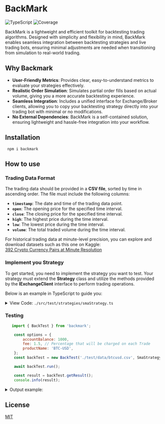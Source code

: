 # BackMark

![TypeScript](https://img.shields.io/badge/language-TypeScript-blue)
![Coverage](https://img.shields.io/badge/coverage-100%25-brightgreen)

BackMark is a lightweight and efficient toolkit for backtesting trading algorithms. Designed with simplicity and flexibility in mind, BackMark enables seamless integration between backtesting strategies and live trading bots, ensuring minimal adjustments are needed when transitioning from simulation to real-world trading.

## Why Backmark

 - **User-Friendly Metrics**: Provides clear, easy-to-understand metrics to evaluate your strategies effectively.
 - **Realistic Order Simulation**: Simulates partial order fills based on actual volume, giving you a more accurate backtesting experience.
 - **Seamless Integration**: Includes a unified interface for Exchange/Broker clients, allowing you to copy your backtesting strategy directly into your trading bot with minimal or no modifications.
 - **No External Dependencies**: BackMark is a self-contained solution, ensuring lightweight and hassle-free integration into your workflow.

## Installation

```
 npm i backmark
```

## How to use

### **Trading Data Format**

The trading data should be provided in a **CSV file**, sorted by time in ascending order. The file must include the following columns:

- **`timestamp`**: The date and time of the trading data point.  
- **`open`**: The opening price for the specified time interval.  
- **`close`**: The closing price for the specified time interval.  
- **`high`**: The highest price during the time interval.  
- **`low`**: The lowest price during the time interval.  
- **`volume`**: The total traded volume during the time interval.  

For historical trading data at minute-level precision, you can explore and download datasets such as this one on Kaggle:  
[392 Crypto Currency Pairs at Minute Resolution](https://www.kaggle.com/datasets/tencars/392-crypto-currency-pairs-at-minute-resolution)


### Implement you Strategy

To get started, you need to implement the strategy you want to test. Your strategy must extend the **Strategy** class and utilize the methods provided by the **IExchangeClient** interface to perform trading operations.

Below is an example in TypeScript to guide you:


<details>
<summary>View Code: <code>./src/test/strategies/smaStrategy.ts</code></summary>

```typescript
import { Strategy } from '../../src/lib/strategy.js';
import type { Account, TradingData } from '../../src/lib/exchange/types.js';
import { FasterSMA } from 'trading-signals';
import { Stop } from '../../src/lib/orders/types.js';
import { IExchangeClient } from '../../src/lib/exchange/IExchangeClient.js';

const SMA_DAYS = 10;
const STOP_PRICE_PERCENTAGE = 25;

export class SmaStrategy extends Strategy {
    private sma: FasterSMA;
    private dailyPrices: number[];
    private previousData: TradingData | undefined = undefined;
    private dayCount: number;
    private tradedToday = false;

    constructor(protected readonly exchangeClient: IExchangeClient) {
        super(exchangeClient);
        this.sma = new FasterSMA(SMA_DAYS);
        this.dailyPrices = [];
        this.dayCount = 0;
    }

    async checkPosition(tradingData: TradingData): Promise<void> {
        const account = await this.exchangeClient.getAccount();

        // Ensure a stop-loss order if holding a position
        this.ensureStopLoss(account, tradingData.price);

        // pass sma days (wee need some days to calculate SMA (i))
        this.dailyPrices.push(tradingData.price);

        if (!this.previousData) {
            this.previousData = tradingData;
            return;
        }

        // Update SMA at the end of the day
        if (this.previousData && this.isNewDay(new Date(tradingData.timestamp), new Date(this.previousData.timestamp))) {
            this.updateSMA(tradingData);
        }

        // Skip trading until sufficient SMA data is available
        if (this.dayCount <= SMA_DAYS) {
            return;
        }

        // Execute buy/sell strategies if not traded today
        if (!this.tradedToday) {
            this.executeTradingStrategy(tradingData, account);
        }

        return;
    }

    private isNewDay = (current: Date, prev: Date): boolean => current.getDay() !== prev.getDay() && current > prev;

    private updateSMA(tradingData: TradingData): void {
        if (this.dailyPrices.length === 0) return;

        const averagePrice = this.dailyPrices.reduce((sum, price) => sum + price, 0) / this.dailyPrices.length;
        this.sma.update(averagePrice);

        this.dailyPrices = [];
        this.previousData = tradingData;
        this.dayCount++;
        this.tradedToday = false;
    }

    private ensureStopLoss(account: Account, assetPrice: number): void {
        const hasStopLoss = this.exchangeClient.getAllOrders().some((order) => order?.stop === Stop.LOSS);

        const stopPrice = assetPrice - (assetPrice * STOP_PRICE_PERCENTAGE) / 100;
        if (!hasStopLoss && account.productQuantity > 0) {
            this.exchangeClient.stopLossOrder(stopPrice, account.productQuantity);
        }
    }

    private executeTradingStrategy(tradingData: TradingData, account: Account): void {
        const smaValue = this.sma.getResult();

        // Buy if price is below SMA
        if (tradingData.price < smaValue * 0.94 && account.balance > 0) {
            this.exchangeClient.marketBuyOrder(account.balance * 0.5);
        }

        // Sell if price is above SMA
        if (tradingData.price > smaValue * 1.02) {
            const bitcoin = account.productQuantity;
            if (bitcoin > 0) {
                this.exchangeClient.marketSellOrder(bitcoin);
            }
        }

        this.tradedToday = true;
    }
}

```

</details>

### Testing

```js
   import { BackTest } from 'backmark';

    const options = {
        accountBalance: 1000,
        fee: 1.5, // Percentage that will be charged on each Trade
        productName: 'BTC-USD',
    };
    const backTest = new BackTest('./test/data/btcusd.csv', SmaStrategy, options);

    await backTest.run();

    const result = backTest.getResult();
    console.info(result);
```

<details>
<summary>Output example:</summary>

```js
{
  initialBalance: 1000,
  product: 'BTC-USD',
  finalHoldings: 0,
  finalBalance: 1049.6294293755195,
  totalProfit: 49.62942937551952,
  tradeHistory: [
    {
      orderId: 'a072782c-7673-4010-8ef3-92b9f95461ee',
      price: 507.5,
      quantity: 0.0123151169623545,
      createdAt: 2022-02-18T23:00:00.000Z,
      side: 'buy',
      balanceAfterTrade: 492.5,
      holdingsAfterTrade: 0.0123151169623545
    },
    {
      orderId: '666d55c2-a87c-4492-a37f-61a9728386be',
      price: 249.94375,
      quantity: 0.006226935197129856,
      createdAt: 2022-02-20T23:00:00.000Z,
      side: 'buy',
      balanceAfterTrade: 242.55625,
      holdingsAfterTrade: 0.018542052159484356
    },
    {
      orderId: 'e295188b-3bd2-423d-9e14-1859943495c3',
      price: 123.097296875,
      quantity: 0.003174523488585778,
      createdAt: 2022-02-21T23:00:00.000Z,
      side: 'buy',
      balanceAfterTrade: 119.45895312500001,
      holdingsAfterTrade: 0.021716575648070134
    },
    {
      orderId: '19c0a0cd-7703-408b-88d3-14182ca8ab08',
      price: 60.6254187109375,
      quantity: 0.0015493718417645837,
      createdAt: 2022-02-22T23:00:00.000Z,
      side: 'buy',
      balanceAfterTrade: 58.833534414062505,
      holdingsAfterTrade: 0.023265947489834717
    },
    {
      orderId: '26d8eef2-80ef-4550-8381-d55e194ea7b1',
      price: 29.858018715136723,
      quantity: 0.0007689994744868107,
      createdAt: 2022-02-23T23:00:00.000Z,
      side: 'buy',
      balanceAfterTrade: 28.975515698925783,
      holdingsAfterTrade: 0.024034946964321527
    },
    {
      orderId: '7634fde9-998c-4eb8-92bf-1dca3a7052f2',
      price: 1020.6539136765938,
      quantity: 0.024034946964321527,
      createdAt: 2022-02-28T23:00:00.000Z,
      side: 'sell',
      balanceAfterTrade: 1049.6294293755195,
      holdingsAfterTrade: 0
    }
  ],
  profitPercentage: 4.9629429375519525
}

```
</details>

## License

[MIT](LICENSE)




